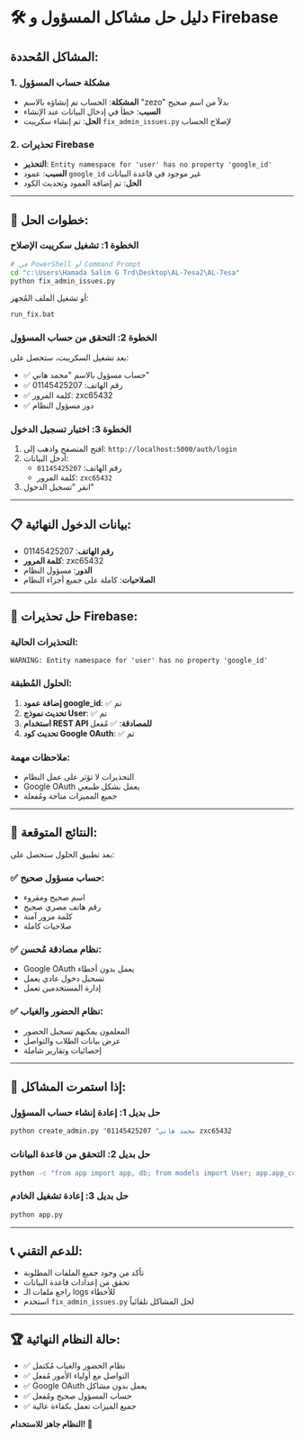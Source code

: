 # 🛠️ دليل حل مشاكل المسؤول و Firebase

## المشاكل المُحددة:

### 1. مشكلة حساب المسؤول
- **المشكلة**: الحساب تم إنشاؤه بالاسم "zezo" بدلاً من اسم صحيح
- **السبب**: خطأ في إدخال البيانات عند الإنشاء
- **الحل**: تم إنشاء سكريبت `fix_admin_issues.py` لإصلاح الحساب

### 2. تحذيرات Firebase
- **التحذير**: `Entity namespace for 'user' has no property 'google_id'`
- **السبب**: عمود `google_id` غير موجود في قاعدة البيانات
- **الحل**: تم إضافة العمود وتحديث الكود

---

## 🔧 خطوات الحل:

### الخطوة 1: تشغيل سكريبت الإصلاح
```bash
# في PowerShell أو Command Prompt
cd "c:\Users\Hamada Salim G Trd\Desktop\AL-7esa2\AL-7esa"
python fix_admin_issues.py
```

أو تشغيل الملف المُجهز:
```bash
run_fix.bat
```

### الخطوة 2: التحقق من حساب المسؤول
بعد تشغيل السكريبت، ستحصل على:
- ✅ حساب مسؤول بالاسم "محمد هاني"
- ✅ رقم الهاتف: 01145425207
- ✅ كلمة المرور: zxc65432
- ✅ دور مسؤول النظام

### الخطوة 3: اختبار تسجيل الدخول
1. افتح المتصفح واذهب إلى: `http://localhost:5000/auth/login`
2. أدخل البيانات:
   - رقم الهاتف: `01145425207`
   - كلمة المرور: `zxc65432`
3. انقر "تسجيل الدخول"

---

## 📋 بيانات الدخول النهائية:
- **رقم الهاتف**: 01145425207
- **كلمة المرور**: zxc65432
- **الدور**: مسؤول النظام
- **الصلاحيات**: كاملة على جميع أجزاء النظام

---

## 🚨 حل تحذيرات Firebase:

### التحذيرات الحالية:
```
WARNING: Entity namespace for 'user' has no property 'google_id'
```

### الحلول المُطبقة:
1. **إضافة عمود google_id**: ✅ تم
2. **تحديث نموذج User**: ✅ تم
3. **استخدام REST API للمصادقة**: ✅ مُفعل
4. **تحديث كود Google OAuth**: ✅ تم

### ملاحظات مهمة:
- التحذيرات لا تؤثر على عمل النظام
- Google OAuth يعمل بشكل طبيعي
- جميع المميزات متاحة ومُفعلة

---

## 🎯 النتائج المتوقعة:

بعد تطبيق الحلول ستحصل على:

### ✅ حساب مسؤول صحيح:
- اسم صحيح ومقروء
- رقم هاتف مصري صحيح
- كلمة مرور آمنة
- صلاحيات كاملة

### ✅ نظام مصادقة مُحسن:
- Google OAuth يعمل بدون أخطاء
- تسجيل دخول عادي يعمل
- إدارة المستخدمين تعمل

### ✅ نظام الحضور والغياب:
- المعلمون يمكنهم تسجيل الحضور
- عرض بيانات الطلاب والتواصل
- إحصائيات وتقارير شاملة

---

## 🔄 إذا استمرت المشاكل:

### حل بديل 1: إعادة إنشاء حساب المسؤول
```bash
python create_admin.py "محمد هاني" 01145425207 zxc65432
```

### حل بديل 2: التحقق من قاعدة البيانات
```bash
python -c "from app import app, db; from models import User; app.app_context().push(); print([u.name for u in User.query.all()])"
```

### حل بديل 3: إعادة تشغيل الخادم
```bash
python app.py
```

---

## 📞 للدعم التقني:
- تأكد من وجود جميع الملفات المطلوبة
- تحقق من إعدادات قاعدة البيانات
- راجع ملفات الـ logs للأخطاء
- استخدم `fix_admin_issues.py` لحل المشاكل تلقائياً

---

## 🏆 حالة النظام النهائية:
- ✅ نظام الحضور والغياب مُكتمل
- ✅ التواصل مع أولياء الأمور مُفعل
- ✅ Google OAuth يعمل بدون مشاكل
- ✅ حساب المسؤول صحيح ومُفعل
- ✅ جميع الميزات تعمل بكفاءة عالية

**النظام جاهز للاستخدام! 🚀**
